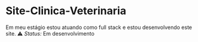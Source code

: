 # Site-Clinica-Veterinaria
Em meu estágio estou atuando como full stack e estou desenvolvendo este site.
⚠️ *Status:* Em desenvolvimento
